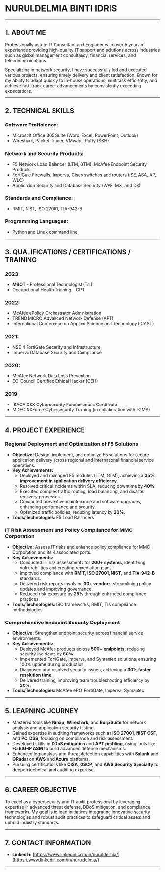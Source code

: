 # **NURULDELMIA BINTI IDRIS**  

---

## 1. ABOUT ME  

Professionally astute IT Consultant and Engineer with over 5 years of experience providing high-quality IT support and solutions across industries such as global management consultancy, financial services, and telecommunications.  

Specializing in network security, I have successfully led and executed various projects, ensuring timely delivery and client satisfaction. Known for my ability to adapt quickly to in-house operations, multitask efficiently, and achieve fast-track career advancements by consistently exceeding expectations.  

---

## 2. TECHNICAL SKILLS  

### **Software Proficiency:**  
- Microsoft Office 365 Suite (Word, Excel, PowerPoint, Outlook)  
- Wireshark, Packet Tracer, VMware, Putty (SSH)  

### **Network and Security Products:**  
- F5 Network Load Balancer (LTM, GTM), McAfee Endpoint Security Products  
- FortiGate Firewalls, Imperva, Cisco switches and routers (ISE, ASA, AP, WLC)  
- Application Security and Database Security (WAF, MX, and DB)  

### **Standards and Compliance:**  
- RMIT, NIST, ISO 27001, TIA-942-B  

### **Programming Languages:**  
- Python and Linux command line  

---

## 3. QUALIFICATIONS / CERTIFICATIONS / TRAINING  

### **2023:**  
- **MBOT** – Professional Technologist (Ts.)  
- Occupational Health Training – CPR  

### **2022:**  
- McAfee ePolicy Orchestrator Administration  
- TREND MICRO Advanced Network Defense (APT)  
- International Conference on Applied Science and Technology (ICAST)  

### **2021:**  
- NSE 4 FortiGate Security and Infrastructure  
- Imperva Database Security and Compliance  

### **2020:**  
- McAfee Network Data Loss Prevention  
- EC-Council Certified Ethical Hacker (CEH)  

### **2019:**  
- ISACA CSX Cybersecurity Fundamentals Certificate  
- MDEC NXForce Cybersecurity Training (in collaboration with LGMS)  

---

## 4. PROJECT EXPERIENCE  

### **Regional Deployment and Optimization of F5 Solutions**  
- **Objective:** Design, implement, and optimize F5 solutions for secure application delivery across regional and international financial service operations.  
- **Key Achievements:**  
  - Deployed and managed F5 modules (LTM, GTM), achieving a **35% improvement in application delivery efficiency**.  
  - Resolved critical incidents within SLA, reducing downtime by **40%**.  
  - Executed complex traffic routing, load balancing, and disaster recovery processes.  
  - Conducted preventive maintenance and software upgrades, enhancing performance and security.  
  - Optimized traffic policies, reducing latency by **20%**.  
- **Tools/Technologies:** F5 Load Balancers  

### **IT Risk Assessment and Policy Compliance for MMC Corporation**  
- **Objective:** Assess IT risks and enhance policy compliance for MMC Corporation and its 4 associated ports.  
- **Key Achievements:**  
  - Conducted IT risk assessments for **200+ systems**, identifying vulnerabilities and creating remediation plans.  
  - Improved compliance with **RMIT, ISO 27001, NIST**, and **TIA-942-B** standards.  
  - Delivered risk reports involving **30+ vendors**, streamlining policy updates and improving governance.  
  - Reduced risk exposure by **25%** through enhanced compliance practices.  
- **Tools/Technologies:** ISO frameworks, RMIT, TIA compliance methodologies  

### **Comprehensive Endpoint Security Deployment**  
- **Objective:** Strengthen endpoint security across financial service environments.  
- **Key Achievements:**  
  - Deployed McAfee products across **500+ endpoints**, reducing security incidents by **50%**.  
  - Implemented FortiGate, Imperva, and Symantec solutions, ensuring 100% uptime during production.  
  - Diagnosed and resolved security issues, achieving a **30% faster resolution time**.  
  - Delivered training, improving team troubleshooting efficiency by **20%**.  
- **Tools/Technologies:** McAfee ePO, FortiGate, Imperva, Symantec  

---

## 5. LEARNING JOURNEY  

- Mastered tools like **Nmap**, **Wireshark**, and **Burp Suite** for network analysis and application security testing.  
- Gained expertise in auditing frameworks such as **ISO 27001**, **NIST CSF**, and **PCI DSS**, focusing on compliance and risk assessment.  
- Developed skills in **DDoS mitigation** and **APT profiling**, using tools like **F5 BIG-IP ASM** to build advanced defense mechanisms.  
- Enhanced log analysis and threat detection capabilities with **Splunk** and **QRadar** on **AWS** and **Azure** platforms.  
- Pursuing certifications like **CISA**, **OSCP**, and **AWS Security Specialty** to deepen technical and auditing expertise.  

---

## 6. CAREER OBJECTIVE  

To excel as a cybersecurity and IT audit professional by leveraging expertise in advanced threat defense, DDoS mitigation, and compliance frameworks. My goal is to lead initiatives integrating innovative security technologies and robust audit practices to safeguard critical assets and uphold industry standards.  

---

## 7. CONTACT INFORMATION  

- **LinkedIn:** [https://www.linkedin.com/in/nuruldelmia/](https://www.linkedin.com/in/nuruldelmia/)  

---
